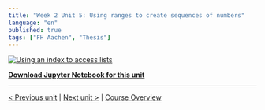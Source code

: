 ```yaml
---
title: "Week 2 Unit 5: Using ranges to create sequences of numbers"
language: "en"
published: true
tags: ["FH Aachen", "Thesis"]
---
```


[![Using an index to access lists](https://img.youtube.com/vi/XFDfP9u5LI4/hqdefault.jpg)](https://youtu.be/XFDfP9u5LI4)

[**Download Jupyter Notebook for this unit**](https://opensap-public.s3.openhpicloud.de/courses/2qRB6Gz3FcfD2OBbnSCf8m/rtfiles/4XAuS7Nmgw6quOAX5kDQUl/openSAP_python1_Week_2_Unit_5_ranges_notebook.ipynb)

---

[< Previous unit](/teaching/python-mooc/week2_unit5_selftest) | [Next unit >](/teaching/python-mooc/week2_unit4_exercise) |
[Course Overview](/teaching/python-mooc)